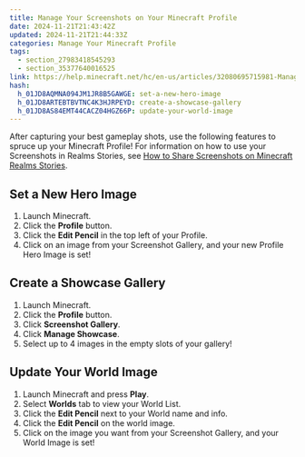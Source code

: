 ```yaml
---
title: Manage Your Screenshots on Your Minecraft Profile
date: 2024-11-21T21:43:42Z
updated: 2024-11-21T21:44:33Z
categories: Manage Your Minecraft Profile
tags:
  - section_27983418545293
  - section_35377640016525
link: https://help.minecraft.net/hc/en-us/articles/32080695715981-Manage-Your-Screenshots-on-Your-Minecraft-Profile
hash:
  h_01JD8AQMNA094JM1JR8B5GAWGE: set-a-new-hero-image
  h_01JD8ARTEBTBVTNC4K3HJRPEYD: create-a-showcase-gallery
  h_01JD8AS84EMT44CACZ04HGZ66P: update-your-world-image
---
```


After capturing your best gameplay shots, use the following features to spruce up your Minecraft Profile! For information on how to use your Screenshots in Realms Stories, see [How to Share Screenshots on Minecraft Realms Stories](../Minecraft-Realms-Stories/How-to-Share-Screenshots-on-Minecraft-Realms-Stories.md).

## Set a New Hero Image

1.  Launch Minecraft.
2.  Click the **Profile** button.
3.  Click the **Edit Pencil** in the top left of your Profile.
4.  Click on an image from your Screenshot Gallery, and your new Profile Hero Image is set!

## Create a Showcase Gallery

1.  Launch Minecraft.
2.  Click the **Profile** button.
3.  Click **Screenshot Gallery**.
4.  Click **Manage Showcase**.
5.  Select up to 4 images in the empty slots of your gallery!

## Update Your World Image

1.  Launch Minecraft and press **Play**.
2.  Select **Worlds** tab to view your World List.
3.  Click the **Edit Pencil** next to your World name and info.
4.  Click the **Edit Pencil** on the world image.
5.  Click on the image you want from your Screenshot Gallery, and your World Image is set!
